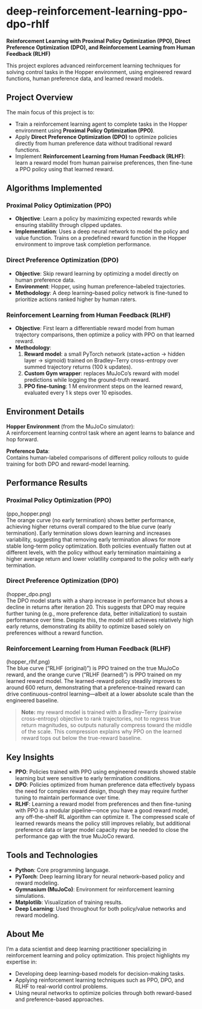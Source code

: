 # deep-reinforcement-learning-ppo-dpo-rhlf  
**Reinforcement Learning with Proximal Policy Optimization (PPO), Direct Preference Optimization (DPO), and Reinforcement Learning from Human Feedback (RLHF)**  

This project explores advanced reinforcement learning techniques for solving control tasks in the Hopper environment, using engineered reward functions, human preference data, and learned reward models.  

## Project Overview  
The main focus of this project is to:  
- Train a reinforcement learning agent to complete tasks in the Hopper environment using **Proximal Policy Optimization (PPO)**.  
- Apply **Direct Preference Optimization (DPO)** to optimize policies directly from human preference data without traditional reward functions.  
- Implement **Reinforcement Learning from Human Feedback (RLHF)**: learn a reward model from human pairwise preferences, then fine-tune a PPO policy using that learned reward.  

## Algorithms Implemented  

### Proximal Policy Optimization (PPO)  
- **Objective**: Learn a policy by maximizing expected rewards while ensuring stability through clipped updates.  
- **Implementation**: Uses a deep neural network to model the policy and value function. Trains on a predefined reward function in the Hopper environment to improve task completion performance.  

### Direct Preference Optimization (DPO)  
- **Objective**: Skip reward learning by optimizing a model directly on human preference data.  
- **Environment**: Hopper, using human preference–labeled trajectories.  
- **Methodology**: A deep learning–based policy network is fine-tuned to prioritize actions ranked higher by human raters.  

### Reinforcement Learning from Human Feedback (RLHF)  
- **Objective**: First learn a differentiable reward model from human trajectory comparisons, then optimize a policy with PPO on that learned reward.  
- **Methodology**:  
  1. **Reward model**: a small PyTorch network (state+action → hidden layer → sigmoid) trained on Bradley–Terry cross-entropy over summed trajectory returns (100 k updates).  
  2. **Custom Gym wrapper**: replaces MuJoCo’s reward with model predictions while logging the ground-truth reward.  
  3. **PPO fine-tuning**: 1 M environment steps on the learned reward, evaluated every 1 k steps over 10 episodes.  

## Environment Details  
**Hopper Environment** (from the MuJoCo simulator):  
A reinforcement learning control task where an agent learns to balance and hop forward.  

**Preference Data**:  
Contains human-labeled comparisons of different policy rollouts to guide training for both DPO and reward-model learning.  

## Performance Results  

### Proximal Policy Optimization (PPO)  
(ppo_hopper.png)  
The orange curve (no early termination) shows better performance, achieving higher returns overall compared to the blue curve (early termination). Early termination slows down learning and increases variability, suggesting that removing early termination allows for more stable long-term policy optimization. Both policies eventually flatten out at different levels, with the policy without early termination maintaining a higher average return and lower volatility compared to the policy with early termination.  

### Direct Preference Optimization (DPO)  
(hopper_dpo.png)  
The DPO model starts with a sharp increase in performance but shows a decline in returns after iteration 20. This suggests that DPO may require further tuning (e.g., more preference data, better initialization) to sustain performance over time. Despite this, the model still achieves relatively high early returns, demonstrating its ability to optimize based solely on preferences without a reward function.  

### Reinforcement Learning from Human Feedback (RLHF)  
(hopper_rlhf.png)  
The blue curve (“RLHF (original)”) is PPO trained on the true MuJoCo reward, and the orange curve (“RLHF (learned)”) is PPO trained on my learned reward model. The learned-reward policy steadily improves to around 600 return, demonstrating that a preference-trained reward can drive continuous-control learning—albeit at a lower absolute scale than the engineered baseline.  
> **Note:** my reward model is trained with a Bradley–Terry (pairwise cross-entropy) objective to rank trajectories, not to regress true return magnitudes, so outputs naturally compress toward the middle of the scale. This compression explains why PPO on the learned reward tops out below the true-reward baseline.  

## Key Insights  
- **PPO**: Policies trained with PPO using engineered rewards showed stable learning but were sensitive to early termination conditions.  
- **DPO**: Policies optimized from human preference data effectively bypass the need for complex reward design, though they may require further tuning to maintain performance over time.  
- **RLHF**: Learning a reward model from preferences and then fine-tuning with PPO is a modular pipeline—once you have a good reward model, any off-the-shelf RL algorithm can optimize it. The compressed scale of learned rewards means the policy still improves reliably, but additional preference data or larger model capacity may be needed to close the performance gap with the true MuJoCo reward.  

## Tools and Technologies  
- **Python**: Core programming language.  
- **PyTorch**: Deep learning library for neural network–based policy and reward modeling.  
- **Gymnasium (MuJoCo)**: Environment for reinforcement learning simulations.  
- **Matplotlib**: Visualization of training results.  
- **Deep Learning**: Used throughout for both policy/value networks and reward modeling.  

## About Me  
I’m a data scientist and deep learning practitioner specializing in reinforcement learning and policy optimization. This project highlights my expertise in:  
- Developing deep learning–based models for decision-making tasks.  
- Applying reinforcement learning techniques such as PPO, DPO, and RLHF to real-world control problems.  
- Using neural networks to optimize policies through both reward-based and preference-based approaches.  
